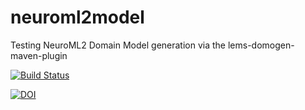 # neuroml2model

Testing NeuroML2 Domain Model generation via the lems-domogen-maven-plugin

[![Build Status](https://travis-ci.org/NeuroML/neuroml2model.svg?branch=master)](https://travis-ci.org/NeuroML/neuroml2model)

[![DOI](https://zenodo.org/badge/DOI/10.5281/zenodo.1345752.svg)](https://doi.org/10.5281/zenodo.1345752)

